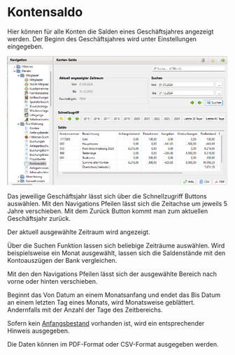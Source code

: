 # Kontensaldo

Hier können für alle Konten die Salden eines Geschäftsjahres angezeigt werden. Der Beginn des Geschäftsjahres wird unter Einstellungen eingegeben.

![](img/KontenSaldoView.png)

Das jeweilige Geschäftsjahr lässt sich über die Schnellzugriff Buttons auswählen. Mit den Navigations Pfeilen lässt sich die Zeitachse um jeweils 5 Jahre verschieben. Mit dem Zurück Button kommt man zum aktuellen Geschäftsjahr zurück.

Der aktuell ausgewählte Zeitraum wird angezeigt.

Über die Suchen Funktion lassen sich beliebige Zeiträume auswählen. Wird beispielsweise ein Monat ausgewählt, lassen sich die Saldenstände mit den Kontoauszügen der Bank vergleichen.

Mit den den Navigations Pfeilen lässt sich der ausgewählte Bereich nach vorne oder hinten verschieben.

Beginnt das Von Datum an einem Monatsanfang und endet das Bis Datum an einem letzten Tag eines Monats, wird Monatsweise geblättert. Andernfalls mit der Anzahl der Tage des Zeitbereichs.

Sofern kein [Anfangsbestand](../../3.0/buchf/anfangsbestand.md) vorhanden ist, wird ein entsprechender Hinweis ausgegeben.

Die Daten können im PDF-Format oder CSV-Format ausgegeben werden.
